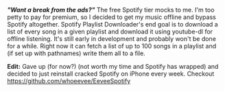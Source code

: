 ***"Want a break from the ads?"*** The free Spotify tier mocks to me. I'm too petty to pay for premium, so I decided to get my music offline and bypass Spotify altogether.
Spotify Playlist Downloader's end goal is to download a list of every song in a given playlist and download it using youtube-dl for offline listening. It's still early in development and probably won't be done for a while. Right now it can fetch a list of up to 100 songs in a playlist and (if set up with pathnames) write them all to a file.

**Edit:** Gave up (for now?) (not worth my time and Spotify has wrapped) and decided to just reinstall cracked Spotify on iPhone every week. Checkout https://github.com/whoeevee/EeveeSpotify
